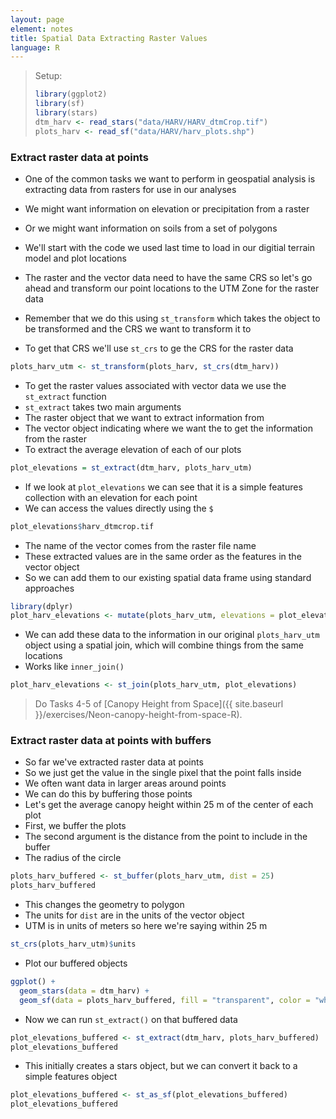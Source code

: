 ```yaml
---
layout: page
element: notes
title: Spatial Data Extracting Raster Values
language: R
--- 
```


> Setup:
> 
> ```r
> library(ggplot2)
> library(sf)
> library(stars)
> dtm_harv <- read_stars("data/HARV/HARV_dtmCrop.tif")
> plots_harv <- read_sf("data/HARV/harv_plots.shp")
> ```

### Extract raster data at points

* One of the common tasks we want to perform in geospatial analysis is extracting data from rasters for use in our analyses
* We might want information on elevation or precipitation from a raster
* Or we might want information on soils from a set of polygons

* We'll start with the code we used last time to load in our digitial terrain model and plot locations
* The raster and the vector data need to have the same CRS so let's go ahead and transform our point locations to the UTM Zone for the raster data
* Remember that we do this using `st_transform` which takes the object to be transformed and the CRS we want to transform it to
* To get that CRS we'll use `st_crs` to ge the CRS for the raster data

```r
plots_harv_utm <- st_transform(plots_harv, st_crs(dtm_harv))
```

* To get the raster values associated with vector data we use the `st_extract` function
* `st_extract` takes two main arguments
* The raster object that we want to extract information from
* The vector object indicating where we want the to get the information from the raster
* To extract the average elevation of each of our plots

```r
plot_elevations = st_extract(dtm_harv, plots_harv_utm)
```

* If we look at `plot_elevations` we can see that it is a simple features collection with an elevation for each point
* We can access the values directly using the `$`

```r
plot_elevations$harv_dtmcrop.tif
```

* The name of the vector comes from the raster file name
* These extracted values are in the same order as the features in the vector object
* So we can add them to our existing spatial data frame using standard approaches

```r
library(dplyr)
plot_harv_elevations <- mutate(plots_harv_utm, elevations = plot_elevations$harv_dtmcrop.tif)
```

* We can add these data to the information in our original `plots_harv_utm` object using a spatial join, which will combine things from the same locations
* Works like `inner_join()`

```r
plot_harv_elevations <- st_join(plots_harv_utm, plot_elevations)
```

> Do Tasks 4-5 of [Canopy Height from Space]({{ site.baseurl }}/exercises/Neon-canopy-height-from-space-R).

### Extract raster data at points with buffers

* So far we've extracted raster data at points
* So we just get the value in the single pixel that the point falls inside
* We often want data in larger areas around points
* We can do this by buffering those points
* Let's get the average canopy height within 25 m of the center of each plot
* First, we buffer the plots
* The second argument is the distance from the point to include in the buffer
* The radius of the circle

```r
plots_harv_buffered <- st_buffer(plots_harv_utm, dist = 25)
plots_harv_buffered
```

* This changes the geometry to polygon
* The units for `dist` are in the units of the vector object
* UTM is in units of meters so here we're saying within 25 m

```r
st_crs(plots_harv_utm)$units
```

* Plot our buffered objects

```r
ggplot() +
  geom_stars(data = dtm_harv) +
  geom_sf(data = plots_harv_buffered, fill = "transparent", color = "white")
```

* Now we can run `st_extract()` on that buffered data

```r
plot_elevations_buffered <- st_extract(dtm_harv, plots_harv_buffered)
plot_elevations_buffered
```

* This initially creates a stars object, but we can convert it back to a simple features object

```r
plot_elevations_buffered <- st_as_sf(plot_elevations_buffered)
plot_elevations_buffered
```